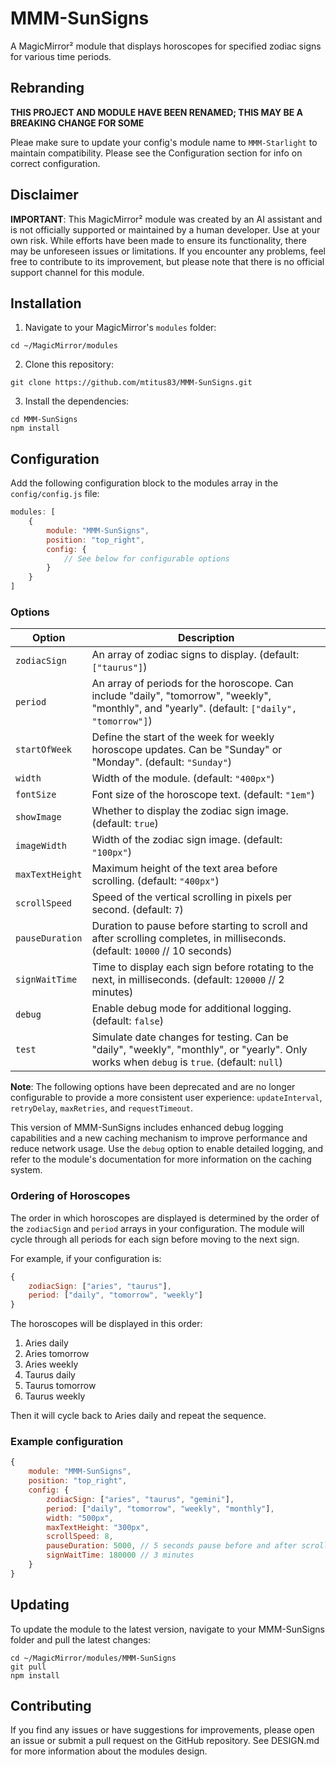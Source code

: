 # MMM-SunSigns

A MagicMirror² module that displays horoscopes for specified zodiac signs for various time periods.

## Rebranding

**THIS PROJECT AND MODULE HAVE BEEN RENAMED; THIS MAY BE A BREAKING CHANGE FOR SOME** 

Pleae make sure to update your config's module name to `MMM-Starlight` to maintain compatibility. Please see the Configuration section for info on correct configuration.

## Disclaimer

**IMPORTANT**: This MagicMirror² module was created by an AI assistant and is not officially supported or maintained by a human developer. Use at your own risk. While efforts have been made to ensure its functionality, there may be unforeseen issues or limitations. If you encounter any problems, feel free to contribute to its improvement, but please note that there is no official support channel for this module.

## Installation

1. Navigate to your MagicMirror's `modules` folder:
```
cd ~/MagicMirror/modules
```
2. Clone this repository:
```
git clone https://github.com/mtitus83/MMM-SunSigns.git
```
3. Install the dependencies:
```
cd MMM-SunSigns
npm install
```

## Configuration

Add the following configuration block to the modules array in the `config/config.js` file:

```javascript
modules: [
    {
        module: "MMM-SunSigns",
        position: "top_right",
        config: {
            // See below for configurable options
        }
    }
]
```

### Options

| Option           | Description                                                                                     |
|------------------|-------------------------------------------------------------------------------------------------|
| `zodiacSign`     | An array of zodiac signs to display. (default: `["taurus"]`)                                    |
| `period`         | An array of periods for the horoscope. Can include "daily", "tomorrow", "weekly", "monthly", and "yearly". (default: `["daily", "tomorrow"]`) |
| `startOfWeek`    | Define the start of the week for weekly horoscope updates. Can be "Sunday" or "Monday". (default: `"Sunday"`) |
| `width`          | Width of the module. (default: `"400px"`)                                                       |
| `fontSize`       | Font size of the horoscope text. (default: `"1em"`)                                             |
| `showImage`      | Whether to display the zodiac sign image. (default: `true`)                                     |
| `imageWidth`     | Width of the zodiac sign image. (default: `"100px"`)                                            |
| `maxTextHeight`  | Maximum height of the text area before scrolling. (default: `"400px"`)                          |
| `scrollSpeed`    | Speed of the vertical scrolling in pixels per second. (default: `7`)                            |
| `pauseDuration`  | Duration to pause before starting to scroll and after scrolling completes, in milliseconds. (default: `10000` // 10 seconds) |
| `signWaitTime`   | Time to display each sign before rotating to the next, in milliseconds. (default: `120000` // 2 minutes) |
| `debug`          | Enable debug mode for additional logging. (default: `false`)                                    |
| `test`           | Simulate date changes for testing. Can be "daily", "weekly", "monthly", or "yearly". Only works when `debug` is `true`. (default: `null`) |

**Note**: The following options have been deprecated and are no longer configurable to provide a more consistent user experience: `updateInterval`, `retryDelay`, `maxRetries`, and `requestTimeout`.

This version of MMM-SunSigns includes enhanced debug logging capabilities and a new caching mechanism to improve performance and reduce network usage. Use the `debug` option to enable detailed logging, and refer to the module's documentation for more information on the caching system.

### Ordering of Horoscopes

The order in which horoscopes are displayed is determined by the order of the `zodiacSign` and `period` arrays in your configuration. The module will cycle through all periods for each sign before moving to the next sign. 

For example, if your configuration is:

```javascript
{
    zodiacSign: ["aries", "taurus"],
    period: ["daily", "tomorrow", "weekly"]
}
```

The horoscopes will be displayed in this order:

1. Aries daily
2. Aries tomorrow
3. Aries weekly
4. Taurus daily
5. Taurus tomorrow
6. Taurus weekly

Then it will cycle back to Aries daily and repeat the sequence.

### Example configuration

```javascript
{
    module: "MMM-SunSigns",
    position: "top_right",
    config: {
        zodiacSign: ["aries", "taurus", "gemini"],
        period: ["daily", "tomorrow", "weekly", "monthly"],
        width: "500px",
        maxTextHeight: "300px",
        scrollSpeed: 8,
        pauseDuration: 5000, // 5 seconds pause before and after scrolling
        signWaitTime: 180000 // 3 minutes
    }
}
```

## Updating

To update the module to the latest version, navigate to your MMM-SunSigns folder and pull the latest changes:

```
cd ~/MagicMirror/modules/MMM-SunSigns
git pull
npm install
```

## Contributing

If you find any issues or have suggestions for improvements, please open an issue or submit a pull request on the GitHub repository. See DESIGN.md for more information about the modules design.


